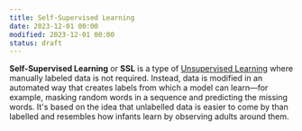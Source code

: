 ```yaml
---
title: Self-Supervised Learning
date: 2023-12-01 00:00
modified: 2023-12-01 00:00
status: draft
---
```


**Self-Supervised Learning** or **SSL** is a type of [Unsupervised Learning](unsupervised-learning.md) where manually labeled data is not required. Instead, data is modified in an automated way that creates labels from which a model can learn—for example, masking random words in a sequence and predicting the missing words. It's based on the idea that unlabelled data is easier to come by than labelled and resembles how infants learn by observing adults around them.
